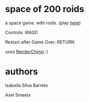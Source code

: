 # space of 200 roids

a space game. with roids. (play [here](https://meorw.github.io/spaceofroids))  

Controls: WASD

Restart after Game Over: RETURN

uses [RenderChimp](http://fileadmin.cs.lth.se/cs/Education/EDAN35/RenderChimp/Doc/) :)



# authors

Isabella Silva Barreto  

Axel Smeets

